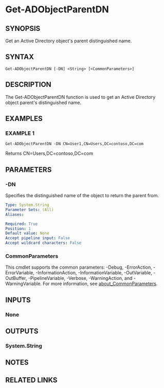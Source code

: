 
# Get-ADObjectParentDN

## SYNOPSIS
Get an Active Directory object's parent distinguished name.

## SYNTAX

```
Get-ADObjectParentDN [-DN] <String> [<CommonParameters>]
```

## DESCRIPTION
The Get-ADObjectParentDN function is used to get an Active Directory object parent's distinguished name.

## EXAMPLES

### EXAMPLE 1
```
Get-ADObjectParentDN -DN CN=User1,CN=Users,DC=contoso,DC=com
```

Returns CN=Users,DC=contoso,DC=com

## PARAMETERS

### -DN
Specifies the distinguished name of the object to return the parent from.

```yaml
Type: System.String
Parameter Sets: (All)
Aliases:

Required: True
Position: 1
Default value: None
Accept pipeline input: False
Accept wildcard characters: False
```

### CommonParameters
This cmdlet supports the common parameters: -Debug, -ErrorAction, -ErrorVariable, -InformationAction, -InformationVariable, -OutVariable, -OutBuffer, -PipelineVariable, -Verbose, -WarningAction, and -WarningVariable. For more information, see [about_CommonParameters](http://go.microsoft.com/fwlink/?LinkID=113216).

## INPUTS

### None
## OUTPUTS

### System.String
## NOTES

## RELATED LINKS
